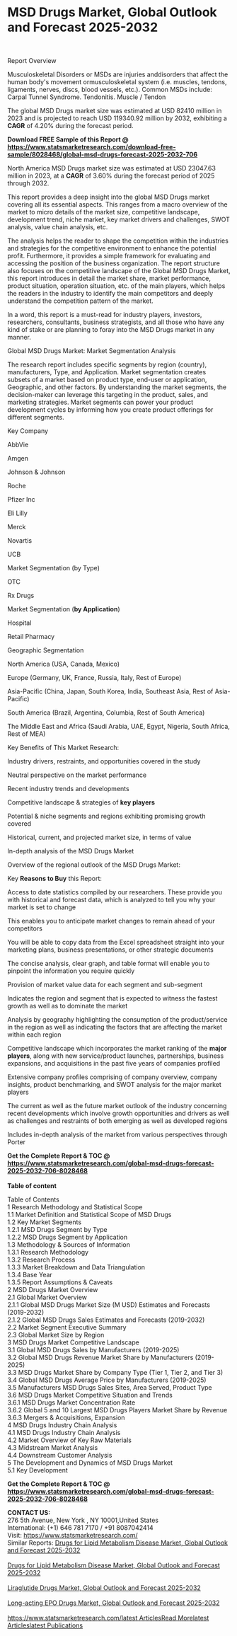 <h1>MSD Drugs Market, Global Outlook and Forecast 2025-2032</h1><br/><p>Report Overview</p><p>Musculoskeletal Disorders or MSDs are injuries anddisorders that affect the human body's movement ormusculoskeletal system (i.e. muscles, tendons, ligaments, nerves, discs, blood vessels, etc.). Common MSDs include: Carpal Tunnel Syndrome. Tendonitis. Muscle / Tendon</p><p>The global MSD Drugs market size was estimated at USD 82410 million in 2023 and is projected to reach USD 119340.92 million by 2032, exhibiting a <strong>CAGR</strong> of 4.20% during the forecast period.</p><p><strong>Download FREE Sample of this Report @ <a href="https://www.statsmarketresearch.com/download-free-sample/8028468/global-msd-drugs-forecast-2025-2032-706">https://www.statsmarketresearch.com/download-free-sample/8028468/global-msd-drugs-forecast-2025-2032-706</a></strong></p><p>North America MSD Drugs market size was estimated at USD 23047.63 million in 2023, at a <strong>CAGR</strong> of 3.60% during the forecast period of 2025 through 2032.</p><p>This report provides a deep insight into the global MSD Drugs market covering all its essential aspects. This ranges from a macro overview of the market to micro details of the market size, competitive landscape, development trend, niche market, key market drivers and challenges, SWOT analysis, value chain analysis, etc.</p><p>The analysis helps the reader to shape the competition within the industries and strategies for the competitive environment to enhance the potential profit. Furthermore, it provides a simple framework for evaluating and accessing the position of the business organization. The report structure also focuses on the competitive landscape of the Global MSD Drugs Market, this report introduces in detail the market share, market performance, product situation, operation situation, etc. of the main players, which helps the readers in the industry to identify the main competitors and deeply understand the competition pattern of the market.</p><p>In a word, this report is a must-read for industry players, investors, researchers, consultants, business strategists, and all those who have any kind of stake or are planning to foray into the MSD Drugs market in any manner.</p><p>Global MSD Drugs Market: Market Segmentation Analysis</p><p>The research report includes specific segments by region (country), manufacturers, Type, and Application. Market segmentation creates subsets of a market based on product type, end-user or application, Geographic, and other factors. By understanding the market segments, the decision-maker can leverage this targeting in the product, sales, and marketing strategies. Market segments can power your product development cycles by informing how you create product offerings for different segments.</p><p>Key Company</p><p>AbbVie</p><p>Amgen</p><p>Johnson & Johnson</p><p>Roche</p><p>Pfizer Inc</p><p>Eli Lilly</p><p>Merck</p><p>Novartis</p><p>UCB</p><p>Market Segmentation (by Type)</p><p>OTC</p><p>Rx Drugs</p><p>Market Segmentation (<strong>by Application</strong>)</p><p>Hospital</p><p>Retail Pharmacy</p><p>Geographic Segmentation</p><p>North America (USA, Canada, Mexico)</p><p>Europe (Germany, UK, France, Russia, Italy, Rest of Europe)</p><p>Asia-Pacific (China, Japan, South Korea, India, Southeast Asia, Rest of Asia-Pacific)</p><p>South America (Brazil, Argentina, Columbia, Rest of South America)</p><p>The Middle East and Africa (Saudi Arabia, UAE, Egypt, Nigeria, South Africa, Rest of MEA)</p><p>Key Benefits of This Market Research:</p><p>Industry drivers, restraints, and opportunities covered in the study</p><p>Neutral perspective on the market performance</p><p>Recent industry trends and developments</p><p>Competitive landscape & strategies of <strong>key players</strong></p><p>Potential & niche segments and regions exhibiting promising growth covered</p><p>Historical, current, and projected market size, in terms of value</p><p>In-depth analysis of the MSD Drugs Market</p><p>Overview of the regional outlook of the MSD Drugs Market:</p><p>Key <strong>Reasons to Buy</strong> this Report:</p><p>Access to date statistics compiled by our researchers. These provide you with historical and forecast data, which is analyzed to tell you why your market is set to change</p><p>This enables you to anticipate market changes to remain ahead of your competitors</p><p>You will be able to copy data from the Excel spreadsheet straight into your marketing plans, business presentations, or other strategic documents</p><p>The concise analysis, clear graph, and table format will enable you to pinpoint the information you require quickly</p><p>Provision of market value data for each segment and sub-segment</p><p>Indicates the region and segment that is expected to witness the fastest growth as well as to dominate the market</p><p>Analysis by geography highlighting the consumption of the product/service in the region as well as indicating the factors that are affecting the market within each region</p><p>Competitive landscape which incorporates the market ranking of the <strong>major players</strong>, along with new service/product launches, partnerships, business expansions, and acquisitions in the past five years of companies profiled</p><p>Extensive company profiles comprising of company overview, company insights, product benchmarking, and SWOT analysis for the major market players</p><p>The current as well as the future market outlook of the industry concerning recent developments which involve growth opportunities and drivers as well as challenges and restraints of both emerging as well as developed regions</p><p>Includes in-depth analysis of the market from various perspectives through Porter</p><div><b>Get the Complete Report & TOC @ <a href="https://www.statsmarketresearch.com/global-msd-drugs-forecast-2025-2032-706-8028468">https://www.statsmarketresearch.com/global-msd-drugs-forecast-2025-2032-706-8028468</a></b></div><br><b>Table of content</b><p>Table of Contents<br />1 Research Methodology and Statistical Scope<br />1.1 Market Definition and Statistical Scope of MSD Drugs<br />1.2 Key Market Segments<br />1.2.1 MSD Drugs Segment by Type<br />1.2.2 MSD Drugs Segment by Application<br />1.3 Methodology & Sources of Information<br />1.3.1 Research Methodology<br />1.3.2 Research Process<br />1.3.3 Market Breakdown and Data Triangulation<br />1.3.4 Base Year<br />1.3.5 Report Assumptions & Caveats<br />2 MSD Drugs Market Overview<br />2.1 Global Market Overview<br />2.1.1 Global MSD Drugs Market Size (M USD) Estimates and Forecasts (2019-2032)<br />2.1.2 Global MSD Drugs Sales Estimates and Forecasts (2019-2032)<br />2.2 Market Segment Executive Summary<br />2.3 Global Market Size by Region<br />3 MSD Drugs Market Competitive Landscape<br />3.1 Global MSD Drugs Sales by Manufacturers (2019-2025)<br />3.2 Global MSD Drugs Revenue Market Share by Manufacturers (2019-2025)<br />3.3 MSD Drugs Market Share by Company Type (Tier 1, Tier 2, and Tier 3)<br />3.4 Global MSD Drugs Average Price by Manufacturers (2019-2025)<br />3.5 Manufacturers MSD Drugs Sales Sites, Area Served, Product Type<br />3.6 MSD Drugs Market Competitive Situation and Trends<br />3.6.1 MSD Drugs Market Concentration Rate<br />3.6.2 Global 5 and 10 Largest MSD Drugs Players Market Share by Revenue<br />3.6.3 Mergers & Acquisitions, Expansion<br />4 MSD Drugs Industry Chain Analysis<br />4.1 MSD Drugs Industry Chain Analysis<br />4.2 Market Overview of Key Raw Materials<br />4.3 Midstream Market Analysis<br />4.4 Downstream Customer Analysis<br />5 The Development and Dynamics of MSD Drugs Market <br />5.1 Key Development<br><div><b>Get the Complete Report & TOC @ <a href="https://www.statsmarketresearch.com/global-msd-drugs-forecast-2025-2032-706-8028468">https://www.statsmarketresearch.com/global-msd-drugs-forecast-2025-2032-706-8028468</a></b></div></p> <b>CONTACT US:</b><br>276 5th Avenue, New York , NY 10001,United States<br>International: (+1) 646 781 7170 / +91 8087042414<br>Visit: <a href="https://www.statsmarketresearch.com/">https://www.statsmarketresearch.com/</a><br>Similar Reports: <a href="https://www.statsmarketresearch.com/global-msd-drugs-forecast-2025-2032-706-8028468">Drugs for Lipid Metabolism Disease Market, Global Outlook and Forecast 2025-2032</a><br/><br/><a href="https://www.statsmarketresearch.com/global-msd-drugs-forecast-2025-2032-706-8028468">Drugs for Lipid Metabolism Disease Market, Global Outlook and Forecast 2025-2032</a><br/><br/><a href="https://www.statsmarketresearch.com/global-msd-drugs-forecast-2025-2032-706-8028468">Liraglutide Drugs Market, Global Outlook and Forecast 2025-2032</a><br/><br/><a href="https://www.statsmarketresearch.com/global-msd-drugs-forecast-2025-2032-706-8028468">Long-acting EPO Drugs Market, Global Outlook and Forecast 2025-2032 </a><br/><br/><a href="https://gyeongbokgung.com">https://www.statsmarketresearch.com/</a><a href="https://hallyeomaritime.com">latest Articles</a><a href="https://jingwansa.com">Read More</a><a href=https://nguoiviet.jp/">latest Articles</a><a href="https://www.intelmarketresearch.com/">latest Publications</a>